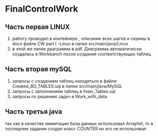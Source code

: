 # FinalControlWork


## Часть первая LINUX
1. работу проводил в контейнере , описание всех шагов и скрины в docx файле CW part I -Linux в папке src/main/java/Linux
2. в этой же папке диаграмма в pdf. Диаграмма автоматически создалась  в Workbanch после создания соответствующих таблиц

## Часть вторая mySQL

1. запросы с созданием таблиц находяться в файле: Created_BD_TABLES.sql в папке src/main/java/MySQL
2. запросы с заполнением таблиц в Inser_Tables.sql
3. запросы по решению задач в Work_with_data

## Часть третья java
так как в качестве иммитации базы данных использовал Arraylist, то в последнем задании создал класс COUNTER но его не использовал

